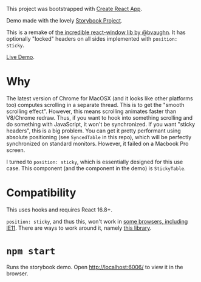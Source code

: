 This project was bootstrapped with [Create React App](https://github.com/facebook/create-react-app).

Demo made with the lovely [Storybook Project](https://github.com/storybookjs/storybook).

This is a remake of [the incredible react-window lib by @bvaughn](https://github.com/bvaughn/react-window). It has
optionally "locked" headers on all sides implemented with `position: sticky`.

[Live Demo](https://ranneyd.github.io/sticky-table).

# Why

The latest version of Chrome for MacOSX (and it looks like other platforms too) computes scrolling in a separate thread.
This is to get the "smooth scrolling effect". However, this means scrolling animates faster than V8/Chrome redraw. Thus,
if you want to hook into something scrolling and do something with JavaScript, it won't be synchronized. If you want
"sticky headers", this is a big problem. You can get it pretty performant using absolute positioning (see `SyncedTable`
in this repo), which will be perfectly synchronized on standard monitors. However, it failed on a Macbook Pro screen.

I turned to `position: sticky`, which is essentially designed for this use case. This component (and the component in
the demo) is `StickyTable`.

# Compatibility

This uses hooks and requires React 16.8+.

`position: sticky`, and thus this, won't work in [some browsers, including IE11](https://caniuse.com/#feat=css-sticky).
There are ways to work around it, namely [this library](https://github.com/dollarshaveclub/stickybits).

# `npm start`

Runs the storybook demo.
Open [http://localhost:6006/](http://localhost:6006/) to view it in the browser.
